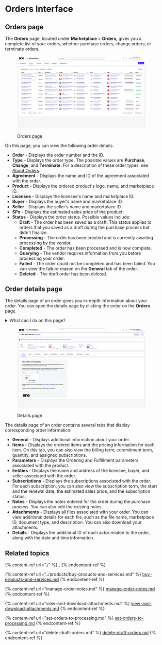 # Orders Interface

## Orders page

The **Orders** page, located under **Marketplace** > **Orders**, gives you a complete list of your orders, whether purchase orders, change orders, or terminate orders.&#x20;

<figure><img src="../../../.gitbook/assets/image (362).png" alt=""><figcaption><p>Orders page</p></figcaption></figure>

On this page, you can view the following order details:

* **Order** - Displays the order number and the ID.
* **Type** - Displays the order type. The possible values are **Purchase**, **Change**, and **Terminate**. For a description of these order types, see [About Orders](./#overview).
* **Agreement** - Displays the name and ID of the agreement associated with the order.&#x20;
* **Product** - Displays the ordered product's logo, name, and marketplace ID.
* **Licensee** - Displays the licensee's name and marketplace ID.
* **Buyer** - Displays the buyer's name and marketplace ID.
* **Seller** - Displays the seller's name and marketplace ID.
* **SPx** - Displays the estimated sales price of the product.
* **Status** - Displays the order status. Possible values include:
  * **Draft** - The order has been saved as a draft. This status applies to orders that you saved as a draft during the purchase process but didn't finalize.&#x20;
  * **Processing** - The order has been created and is currently awaiting processing by the vendor.&#x20;
  * **Completed** - The order has been processed and is now complete.
  * **Querying** - The vendor requires information from you before processing your order.&#x20;
  * **Failed** - The order could not be completed and has been failed. You can view the failure reason on the **General** tab of the order.
  * **Deleted** - The draft order has been deleted.&#x20;

## Order details page <a href="#subscription-details" id="subscription-details"></a>

The details page of an order gives you in-depth information about your order. You can open the details page by clicking the order on the **Orders** page.&#x20;

<details>

<summary>What can I do on this page?</summary>

From the details page, you can complete the following tasks:&#x20;

* [Manage your order notes](manage-order-notes.md).
* [Set the order from the querying state to the processing state](set-orders-to-processing.md).
* [View and download your file attachments](view-and-download-attachments.md).
* [Delete your draft orders](delete-draft-orders.md).

</details>

<figure><img src="../../../.gitbook/assets/image (363).png" alt=""><figcaption><p>Details page</p></figcaption></figure>

The details page of an order contains several tabs that display corresponding order information:

* **General** - Displays additional information about your order.
* **Items** - Displays the ordered items and the pricing information for each item. On this tab, you can also view the billing term, commitment term, quantity, and assigned subscriptions.
* **Parameters** - Displays the Ordering and Fulfillment parameters associated with the product.&#x20;
* **Entities** - Displays the name and address of the licensee, buyer, and seller associated with the order.
* **Subscriptions** - Displays the subscriptions associated with the order. For each subscription, you can also view the subscription term, the start and the renewal date, the estimated sales price, and the subscription status.
* **Notes** - Displays the notes entered for the order during the purchase process. You can also edit the existing notes.
* **Attachments** - Displays all files associated with your order. You can view additional details for each file, such as the file name, marketplace ID, document type, and description. You can also download your attachments.
* **Details** - Displays the additional ID of each actor related to the order, along with the date and time information.

## Related topics

{% content-ref url="./" %}
[.](./)
{% endcontent-ref %}

{% content-ref url="../products/buy-products-and-services.md" %}
[buy-products-and-services.md](../products/buy-products-and-services.md)
{% endcontent-ref %}

{% content-ref url="manage-order-notes.md" %}
[manage-order-notes.md](manage-order-notes.md)
{% endcontent-ref %}

{% content-ref url="view-and-download-attachments.md" %}
[view-and-download-attachments.md](view-and-download-attachments.md)
{% endcontent-ref %}

{% content-ref url="set-orders-to-processing.md" %}
[set-orders-to-processing.md](set-orders-to-processing.md)
{% endcontent-ref %}

{% content-ref url="delete-draft-orders.md" %}
[delete-draft-orders.md](delete-draft-orders.md)
{% endcontent-ref %}
